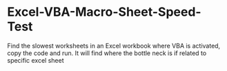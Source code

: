# Excel-VBA-Macro-Sheet-Speed-Test
Find the slowest worksheets in an Excel workbook where VBA is activated, copy the code and run. It will find where the bottle neck is if related to specific excel sheet
